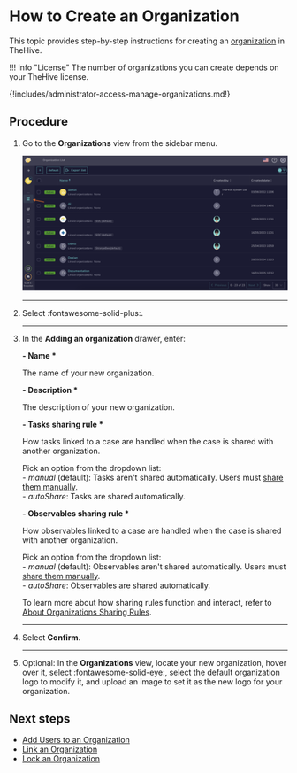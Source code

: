 # How to Create an Organization

This topic provides step-by-step instructions for creating an [organization](about-organizations.md) in TheHive.

!!! info "License"
    The number of organizations you can create depends on your TheHive license.

{!includes/administrator-access-manage-organizations.md!}

## Procedure

1. Go to the **Organizations** view from the sidebar menu.

    ![Organizations view](../../images/administration-guides/manage-organizations-organizations-view.png)

    ---

2. Select :fontawesome-solid-plus:.

    ---

3. In the **Adding an organization** drawer, enter:

    **- Name \***

    The name of your new organization.

    **- Description \***

    The description of your new organization.

    **- Tasks sharing rule \***

    How tasks linked to a case are handled when the case is shared with another organization.

    Pick an option from the dropdown list:  
        - *manual* (default): Tasks aren't shared automatically. Users must [share them manually](../../user-guides/analyst-corner/tasks/share-a-task.md).  
        - *autoShare*: Tasks are shared automatically.

    **- Observables sharing rule \***

    How observables linked to a case are handled when the case is shared with another organization.

    Pick an option from the dropdown list:  
        - *manual* (default): Observables aren't shared automatically. Users must [share them manually](../../user-guides/analyst-corner/cases/share-an-observable.md).  
        - *autoShare*: Observables are shared automatically.

    To learn more about how sharing rules function and interact, refer to [About Organizations Sharing Rules](../../administration/organizations/about-organizations-sharing-rules.md).

    ---

4. Select **Confirm**.

    ---

5. Optional: In the **Organizations** view, locate your new organization, hover over it, select :fontawesome-solid-eye:, select the default organization logo to modify it, and upload an image to set it as the new logo for your organization.

## Next steps

* [Add Users to an Organization](add-users-to-an-organization.md)
* [Link an Organization](link-an-organization.md)
* [Lock an Organization](lock-an-organization.md)